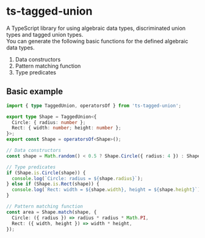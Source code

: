 # ts-tagged-union

A TypeScript library for using algebraic data types, discriminated union types and tagged union types.  
You can generate the following basic functions for the defined algebraic data types.  
1. Data constructors
2. Pattern matching function
3. Type predicates

## Basic example

```typescript
import { type TaggedUnion, operatorsOf } from 'ts-tagged-union';

export type Shape = TaggedUnion<{
  Circle: { radius: number };
  Rect: { width: number; height: number };
}>;
export const Shape = operatorsOf<Shape>();

// Data constructors
const shape = Math.random() < 0.5 ? Shape.Circle({ radius: 4 }) : Shape.Rect({ width: 6, height: 8 })

// Type predicates
if (Shape.is.Circle(shape)) {
  console.log(`Circle: radius = ${shape.radius}`);
} else if (Shape.is.Rect(shape)) {
  console.log(`Rect: width = ${shape.width}, height = ${shape.height}`);
}

// Pattern matching function
const area = Shape.match(shape, {
  Circle: ({ radius }) => radius * radius * Math.PI,
  Rect: ({ width, height }) => width * height,
});
```
